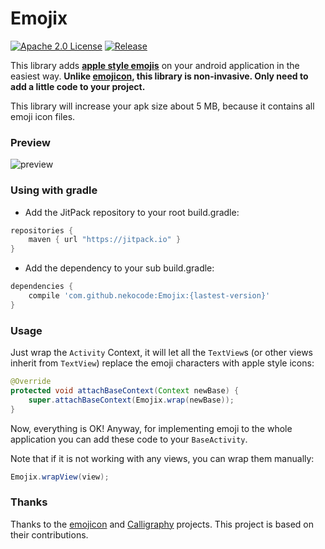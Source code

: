 # Emojix
[![Apache 2.0 License](https://img.shields.io/badge/license-Apache%202.0-blue.svg?style=flat)](http://www.apache.org/licenses/LICENSE-2.0.html) [![Release](https://jitpack.io/v/nekocode/Emojix.svg)](https://jitpack.io/#nekocode/Emojix)

This library adds **[apple style emojis](http://unicode.org/emoji/charts/full-emoji-list.html)** on your android application in the easiest way. **Unlike [emojicon](https://github.com/rockerhieu/emojicon), this library is non-invasive. Only need to add a little code to your project.**

This library will increase your apk size about 5 MB, because it contains all emoji icon files.

### Preview
![preview](art/preview.png)

### Using with gradle
- Add the JitPack repository to your root build.gradle:
```gradle
repositories {
    maven { url "https://jitpack.io" }
}
```

- Add the dependency to your sub build.gradle:
```gradle
dependencies {
    compile 'com.github.nekocode:Emojix:{lastest-version}'
}
```

### Usage

Just wrap the `Activity` Context, it will let all the `TextView`s (or other views inherit from `TextView`) replace the emoji characters with apple style icons:

```java
@Override
protected void attachBaseContext(Context newBase) {
    super.attachBaseContext(Emojix.wrap(newBase));
}
```

Now, everything is OK! Anyway, for implementing emoji to the whole application you can add these code to your `BaseActivity`.

Note that if it is not working with any views, you can wrap them manually:

```java
Emojix.wrapView(view);
```

### Thanks

Thanks to the [emojicon](https://github.com/rockerhieu/emojicon) and [Calligraphy](https://github.com/chrisjenx/Calligraphy) projects. This project is based on their contributions.
